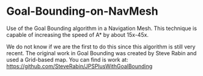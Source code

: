 # Goal-Bounding-on-NavMesh
Use of the Goal Bounding algorithm in a Navigation Mesh. This technique is capable of increasing the speed of A* by about 15x-45x.

We do not know if we are the first to do this since this algorithm is still very recent. The original work in Goal Bounding was created by Steve Rabin and used a Grid-based map. You can find is work at: https://github.com/SteveRabin/JPSPlusWithGoalBounding 
